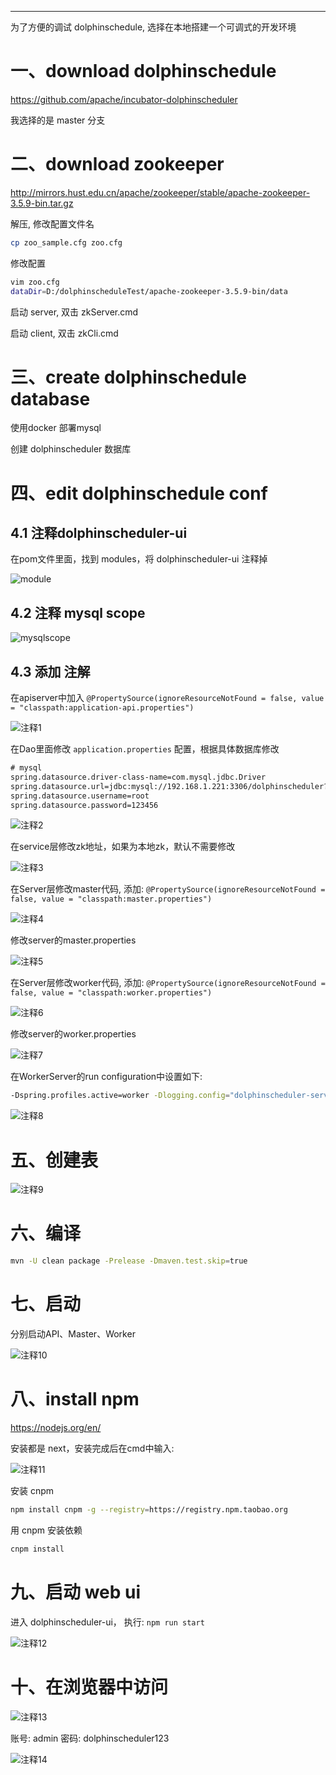 



----
为了方便的调试 dolphinschedule, 选择在本地搭建一个可调式的开发环境

# 一、download dolphinschedule
https://github.com/apache/incubator-dolphinscheduler

我选择的是 master 分支

# 二、download zookeeper
http://mirrors.hust.edu.cn/apache/zookeeper/stable/apache-zookeeper-3.5.9-bin.tar.gz

解压, 修改配置文件名
```bash
cp zoo_sample.cfg zoo.cfg
```

修改配置
```bash
vim zoo.cfg
dataDir=D:/dolphinscheduleTest/apache-zookeeper-3.5.9-bin/data
```

启动 server, 双击 zkServer.cmd

启动 client, 双击 zkCli.cmd

# 三、create dolphinschedule database
使用docker 部署mysql

创建 dolphinscheduler 数据库

# 四、edit dolphinschedule conf
## 4.1 注释dolphinscheduler-ui
在pom文件里面，找到 modules，将 dolphinscheduler-ui 注释掉

![module](../../img/dolphinschedule/调试/module.png)


## 4.2 注释 mysql scope
![mysqlscope](../../img/dolphinschedule/调试/mysqlscope.png)


## 4.3 添加 注解
在apiserver中加入 `@PropertySource(ignoreResourceNotFound = false, value = "classpath:application-api.properties")`

![注释1](../../img/dolphinschedule/调试/注释1.png)

在Dao里面修改 `application.properties` 配置，根据具体数据库修改
```xml
# mysql
spring.datasource.driver-class-name=com.mysql.jdbc.Driver
spring.datasource.url=jdbc:mysql://192.168.1.221:3306/dolphinscheduler?useUnicode=true&characterEncoding=UTF-8
spring.datasource.username=root
spring.datasource.password=123456
```
![注释2](../../img/dolphinschedule/调试/注释2.png)

在service层修改zk地址，如果为本地zk，默认不需要修改

![注释3](../../img/dolphinschedule/调试/注释3.png)

在Server层修改master代码, 添加: `@PropertySource(ignoreResourceNotFound = false, value = "classpath:master.properties")`

![注释4](../../img/dolphinschedule/调试/注释4.png)

修改server的master.properties

![注释5](../../img/dolphinschedule/调试/注释5.png)

在Server层修改worker代码, 添加: `@PropertySource(ignoreResourceNotFound = false, value = "classpath:worker.properties")`

![注释6](../../img/dolphinschedule/调试/注释6.png)

修改server的worker.properties

![注释7](../../img/dolphinschedule/调试/注释7.png)

在WorkerServer的run configuration中设置如下:
```bash
-Dspring.profiles.active=worker -Dlogging.config="dolphinscheduler-server/src/main/resources/logback-worker.xml" 
```

![注释8](../../img/dolphinschedule/调试/注释8.png)

# 五、创建表
![注释9](../../img/dolphinschedule/调试/注释9.png)

# 六、编译
```bash
mvn -U clean package -Prelease -Dmaven.test.skip=true
```


# 七、启动
分别启动API、Master、Worker

![注释10](../../img/dolphinschedule/调试/注释10.png)


# 八、install npm
https://nodejs.org/en/

安装都是 next，安装完成后在cmd中输入: 

![注释11](../../img/dolphinschedule/调试/注释11.png)

安装 cnpm
```bash
npm install cnpm -g --registry=https://registry.npm.taobao.org
```
用 cnpm 安装依赖
```bash
cnpm install
```

# 九、启动 web ui
进入 dolphinscheduler-ui， 执行: `npm run start`

![注释12](../../img/dolphinschedule/调试/注释12.png)


# 十、在浏览器中访问
![注释13](../../img/dolphinschedule/调试/注释13.png)

账号: admin
密码: dolphinscheduler123

![注释14](../../img/dolphinschedule/调试/注释14.png)